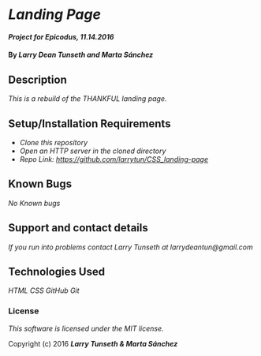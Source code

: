 # _Landing Page_

#### _Project for Epicodus, 11.14.2016_

#### By _**Larry Dean Tunseth and Marta Sánchez**_

## Description

_This is a rebuild of the THANKFUL landing page._

## Setup/Installation Requirements

* _Clone this repository_
* _Open an HTTP server in the cloned directory_
* _Repo Link: https://github.com/larrytun/CSS_landing-page_


## Known Bugs

_No Known bugs_

## Support and contact details

_If you run into problems contact Larry Tunseth at larrydeantun@gmail.com_

## Technologies Used

_HTML
CSS
GitHub
Git_

### License

*This software is licensed under the MIT license.*

Copyright (c) 2016 **_Larry Tunseth & Marta Sánchez_**
